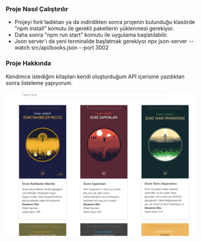 ### Proje Nasıl Çalıştırılır

- Projeyi fork'ladıktan ya da indirdikten sonra projenin bulunduğu klasörde "npm install" komutu ile gerekli paketlerin yüklenmesi gerekiyor.
- Daha sonra "npm run start" komutu ile uygulama başlatılabilir.
- Json server'ı da yeni terminalde başlatmak gerekiyor npx json-server --watch src/api/books.json --port 3002

### Proje Hakkında

Kendimce istediğim kitapları kendi oluşturduğum API içerisine yazdıktan sonra listeleme yapıyorum.


<img src="bookList.png" alt="Book App"/>
